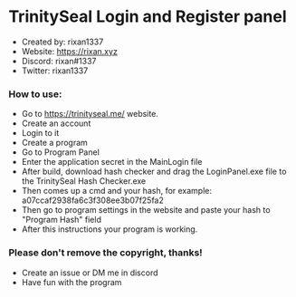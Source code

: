 # TrinitySeal Login and Register panel
* Created by: rixan1337
* Website: https://rixan.xyz
* Discord: rixan#1337
* Twitter: rixan1337

### How to use:
* Go to https://trinityseal.me/ website.
* Create an account
* Login to it
* Create a program
* Go to Program Panel
* Enter the application secret in the MainLogin file
* After build, download hash checker and drag the LoginPanel.exe file to the TrinitySeal Hash Checker.exe
* Then comes up a cmd and your hash, for example: a07ccaf2938fa6c3f308ee3b07f25fa2
* Then go to program settings in the website and paste your hash to "Program Hash" field
* After this instructions your program is working.

### Please don't remove the copyright, thanks!
* Create an issue or DM me in discord
* Have fun with the program
